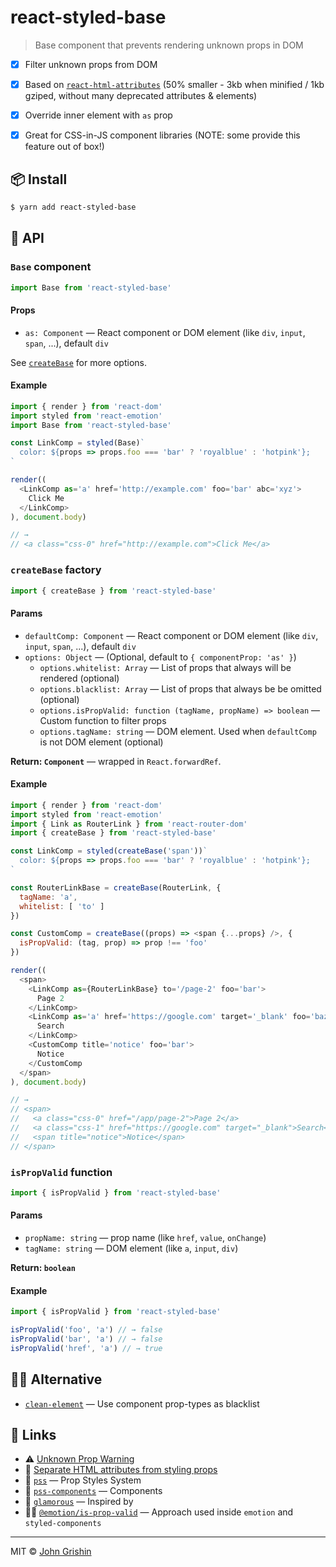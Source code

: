 # react-styled-base

> Base component that prevents rendering unknown props in DOM


- [x] Filter unknown props from DOM
- [x] Based on [`react-html-attributes`](https://www.npmjs.com/package/react-html-attributes) (50% smaller - 3kb when minified /  1kb gziped, without many deprecated attributes & elements)
- [x] Override inner element with `as` prop
- [x] Great for CSS-in-JS component libraries (NOTE: some provide this feature out of box!)


## 📦 Install

```sh
$ yarn add react-styled-base
```


## 📖 API

### `Base` component

```js
import Base from 'react-styled-base'
```


#### Props

- `as: Component` — React component or DOM element (like `div`, `input`, `span`, ...), default `div`

See [`createBase`](#createbase-factory) for more options.


#### Example

```js
import { render } from 'react-dom'
import styled from 'react-emotion'
import Base from 'react-styled-base'

const LinkComp = styled(Base)`
  color: ${props => props.foo === 'bar' ? 'royalblue' : 'hotpink'};
`

render((
  <LinkComp as='a' href='http://example.com' foo='bar' abc='xyz'>
    Click Me
  </LinkComp>
), document.body)

// → 
// <a class="css-0" href="http://example.com">Click Me</a>
```


### `createBase` factory

```js
import { createBase } from 'react-styled-base'
```

#### Params

- `defaultComp: Component` — React component or DOM element (like `div`, `input`, `span`, ...), default `div`
- `options: Object` — (Optional, default to `{ componentProp: 'as' }`)
    + `options.whitelist: Array` — List of props that always will be rendered (optional)
    + `options.blacklist: Array` — List of props that always be be omitted (optional)
    + `options.isPropValid: function (tagName, propName) => boolean` — Custom function to filter props
    + `options.tagName: string` — DOM element. Used when `defaultComp` is not DOM element (optional)

**Return: `Component`** — wrapped in `React.forwardRef`.


#### Example

```js
import { render } from 'react-dom'
import styled from 'react-emotion'
import { Link as RouterLink } from 'react-router-dom'
import { createBase } from 'react-styled-base'

const LinkComp = styled(createBase('span'))`
  color: ${props => props.foo === 'bar' ? 'royalblue' : 'hotpink'};
`

const RouterLinkBase = createBase(RouterLink, {
  tagName: 'a',
  whitelist: [ 'to' ]
})

const CustomComp = createBase((props) => <span {...props} />, { 
  isPropValid: (tag, prop) => prop !== 'foo' 
})

render((
  <span>
    <LinkComp as={RouterLinkBase} to='/page-2' foo='bar'>
      Page 2
    </LinkComp>
    <LinkComp as='a' href='https://google.com' target='_blank' foo='baz'>
      Search
    </LinkComp>
    <CustomComp title='notice' foo='bar'>
      Notice
    </CustomComp
  </span>
), document.body)

// →
// <span>
//   <a class="css-0" href="/app/page-2">Page 2</a>
//   <a class="css-1" href="https://google.com" target="_blank">Search</a>
//   <span title="notice">Notice</span>
// </span>
```


### `isPropValid` function

```js
import { isPropValid } from 'react-styled-base'
```


#### Params

- `propName: string` — prop name (like `href`, `value`, `onChange`)
- `tagName: string` — DOM element (like `a`, `input`, `div`)

**Return: `boolean`**


#### Example

```js
import { isPropValid } from 'react-styled-base'

isPropValid('foo', 'a') // → false
isPropValid('bar', 'a') // → false
isPropValid('href', 'a') // → true
```

## 💁‍♂️ Alternative

- [`clean-element`](https://github.com/jxnblk/styled-system/tree/master/packages/clean-element) — Use component prop-types as blacklist

## 🔗 Links

- ⚠️ [Unknown Prop Warning](https://reactjs.org/warnings/unknown-prop.html)
- 💬 [Separate HTML attributes from styling props](https://github.com/styled-components/styled-components/issues/439)
- 💄 [`pss`](https://github.com/exah/pss) — Prop Styles System
- 📐 [`pss-components`](https://github.com/exah/components) — Components
- 💄 [`glamorous`](https://github.com/paypal/glamorous) — Inspired by
- 👩‍🎤 [`@emotion/is-prop-valid`](https://github.com/emotion-js/next/tree/master/packages/is-prop-valid) — Approach used inside `emotion` and `styled-components`

---

MIT © [John Grishin](http://johngrish.in)
